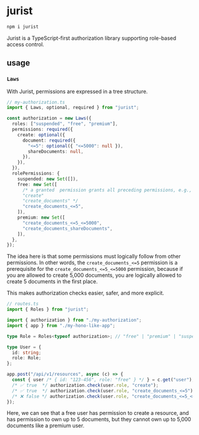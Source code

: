 # jurist

```sh
npm i jurist
```

Jurist is a TypeScript-first authorization library supporting role-based access control.

## usage

### `Laws`

With Jurist, permissions are expressed in a tree structure.

```typescript
// my-authorization.ts
import { Laws, optional, required } from "jurist";

const authorization = new Laws({
  roles: ["suspended", "free", "premium"],
  permissions: required({
    create: optional({
      document: required({
        "<=5": optional({ "<=5000": null }),
        shareDocuments: null,
      }),
    }),
  }),
  rolePermissions: {
    suspended: new Set([]),
    free: new Set([
      /* a granted  permission grants all preceding permissions, e.g., 
      "create"
      "create_documents" */
      "create_documents_<=5",
    ]),
    premium: new Set([
      "create_documents_<=5_<=5000",
      "create_documents_shareDocuments",
    ]),
  },
});
```

The idea here is that some permissions must logically follow from other permissions. In other words, the `create_documents_<=5` permission is a prerequisite for the `create_documents_<=5_<=5000` permission, because if you are allowed to create 5,000 documents, you are logically allowed to create 5 documents in the first place.

This makes authorization checks easier, safer, and more explicit.

```typescript
// routes.ts
import { Roles } from "jurist";

import { authorization } from "./my-authorization";
import { app } from "./my-hono-like-app";

type Role = Roles<typeof authorization>; // "free" | "premium" | "suspended"

type User = {
  id: string;
  role: Role;
};

app.post("/api/v1/resources", async (c) => {
  const { user /* { id: "123-456", role: "free" } */ } = c.get("user");
  /* ✅ true  */ authorization.check(user.role, "create");
  /* ✅ true  */ authorization.check(user.role, "create_documents_<=5");
  /* ❌ false */ authorization.check(user.role, "create_documents_<=5_<=5000");
});
```

Here, we can see that a free user has permission to create a resource, and has permission to own up to 5 documents, but they cannot own up to 5,000 documents like a premium user.
